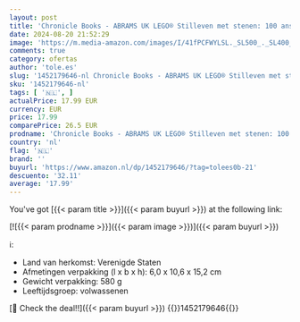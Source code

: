 ```yaml
---
layout: post
title: 'Chronicle Books - ABRAMS UK LEGO® Stilleven met stenen: 100 ansichtkaarten om te verzamelen: 100 Collectible Postcards'
date: 2024-08-20 21:52:29
image: 'https://m.media-amazon.com/images/I/41fPCFWYLSL._SL500_._SL400_.jpg'
comments: true
category: ofertas
author: 'tole.es'
slug: '1452179646-nl Chronicle Books - ABRAMS UK LEGO® Stilleven met stenen:...'
sku: '1452179646-nl'
tags: [ '🇳🇱', ]
actualPrice: 17.99 EUR
currency: EUR
price: 17.99
comparePrice: 26.5 EUR
prodname: 'Chronicle Books - ABRAMS UK LEGO® Stilleven met stenen: 100 ansichtkaarten om te verzamelen: 100 Collectible Postcards'
country: 'nl'
flag: '🇳🇱'
brand: ''
buyurl: 'https://www.amazon.nl/dp/1452179646/?tag=tolees0b-21'
descuento: '32.11'
average: '17.99'
---
```


You've got [{{< param title >}}]({{< param buyurl >}}) at the following link:

[![{{< param prodname >}}]({{< param image >}})]({{< param buyurl >}})

ℹ️:

- Land van herkomst: Verenigde Staten
- Afmetingen verpakking (l x b x h): 6,0 x 10,6 x 15,2 cm
- Gewicht verpakking: 580 g
- Leeftijdsgroep: volwassenen

[🛒 Check the deal!!]({{< param buyurl >}})
{{<world>}}1452179646{{</world>}}
